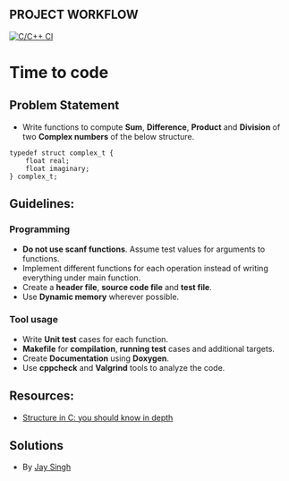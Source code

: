 ## PROJECT WORKFLOW
[![C/C++ CI](https://github.com/codemonk-007/LnT-Stepin-Projects/actions/workflows/c-cpp.yml/badge.svg)](https://github.com/codemonk-007/LnT-Stepin-Projects/actions/workflows/c-cpp.yml)

# Time to code
## Problem Statement
* Write functions to compute **Sum**, **Difference**, **Product** and **Division** of two **Complex numbers** of the below structure.
```
typedef struct complex_t {
    float real;
    float imaginary;
} complex_t;
```

## Guidelines:
### Programming
* **Do not use scanf functions**. Assume test values for arguments to functions.
* Implement different functions for each operation instead of writing everything under main function.
* Create a **header file**,  **source code file** and **test file**.
* Use **Dynamic memory** wherever possible.

### Tool usage
* Write **Unit test** cases for each function.
* **Makefile** for **compilation**, **running test** cases and additional targets.
* Create **Documentation** using **Doxygen**.
* Use **cppcheck** and **Valgrind** tools to analyze the code.

## Resources:
* [Structure in C: you should know in depth](https://aticleworld.com/structure-in-c/)

## Solutions

* By [Jay Singh](https://github.com/codemonk-007/LnT-Stepin-Projects/edit/main/calculator_complex)
